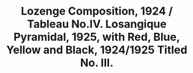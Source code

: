 ---
ee_id: '2232'
site: '1'
type: '2'
long_id: 2011-126 Lozenge Composition
url: 2011-126-lozenge-composition
title: Lozenge Composition, 1924 / Tableau No.IV. Losangique Pyramidal, 1925, with
  Red, Blue, Yellow and Black, 1924/1925 Titled No. III.
year: '2011'
medium: Lithograph on paper
commission: Studio Voltaire
add_credit:
dims: 280mm x 215mm
pitch: "​Page ripped from Mondrain book,... flipped. :)"
ps:
live_url:
related:
youtube:
imgs: lozenge-2011-176-digital-database-ih.jpg
subheading:
year2: '2011'
download:
add_credits:
related_code:
layout: things-i-made
---